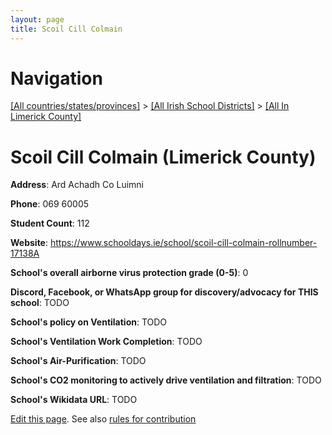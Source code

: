 ```yaml
---
layout: page
title: Scoil Cill Colmain
---
```

# Navigation

[[All countries/states/provinces]](../../..) > [[All Irish School Districts]](../..) > [[All In Limerick County]](..)

# Scoil Cill Colmain (Limerick County)

**Address**: Ard Achadh Co Luimni

**Phone**: 069 60005

**Student Count**: 112

**Website**: <https://www.schooldays.ie/school/scoil-cill-colmain-rollnumber-17138A>

**School's overall airborne virus protection grade (0-5)**: 0

**Discord, Facebook, or WhatsApp group for discovery/advocacy for THIS school**: TODO

**School's policy on Ventilation**: TODO

**School's Ventilation Work Completion**: TODO

**School's Air-Purification**: TODO

**School's CO2 monitoring to actively drive ventilation and filtration**: TODO

**School's Wikidata URL**: TODO


[Edit this page](https://github.com/ventilate-schools/Ireland/edit/main/./Limerick_County/Scoil_Cill_Colmain.md). See also [rules for contribution](../../../contribution-rules/)